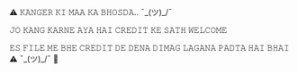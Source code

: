 ⚠︎ 𝙺𝙰𝙽𝙶𝙴𝚁 𝙺𝙸 𝙼𝙰𝙰 𝙺𝙰 𝙱𝙷𝙾𝚂𝙳𝙰.. ¯\_(ツ)_/¯

𝙹𝙾 𝙺𝙰𝙽𝙶 𝙺𝙰𝚁𝙽𝙴 𝙰𝚈𝙰 𝙷𝙰𝙸 𝙲𝚁𝙴𝙳𝙸𝚃 𝙺𝙴 𝚂𝙰𝚃𝙷 𝚆𝙴𝙻𝙲𝙾𝙼𝙴 

𝙴𝚂 𝙵𝙸𝙻𝙴 𝙼𝙴 𝙱𝙷𝙴 𝙲𝚁𝙴𝙳𝙸𝚃 𝙳𝙴 𝙳𝙴𝙽𝙰 𝙳𝙸𝙼𝙰𝙶 𝙻𝙰𝙶𝙰𝙽𝙰 𝙿𝙰𝙳𝚃𝙰 𝙷𝙰𝙸 𝙱𝙷𝙰𝙸 ⚠︎  ¯\_(ツ)_/¯ 🤣
